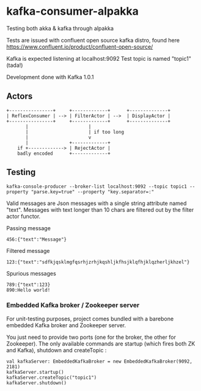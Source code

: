 # kafka-consumer-alpakka
Testing both akka &amp; kafka through alpakka

Tests are issued with confluent open source kafka distro, found here
https://www.confluent.io/product/confluent-open-source/

Kafka is expected listening at localhost:9092
Test topic is named "topic1" (tada!)

Development done with Kafka 1.0.1

## Actors

```
+----------------+     +-------------+      +--------------+
| ReflexConsumer | --> | FilterActor | -->  | DisplayActor |
+----------------+     +-------------+      +--------------+
       |                      |
       |                      | if too long
       |                      v
       |               +-------------+
    if +-------------> | RejectActor |
    badly encoded      +-------------+
```

## Testing

```
kafka-console-producer --broker-list localhost:9092 --topic topic1 --property "parse.key=true" --property "key.separator=:"
```
Valid messages are Json messages with a single string attribute named "text".
Messages with text longer than 10 chars are filtered out by the filter actor functor.

Passing message
```
456:{"text":"Message"}
```
Filtered message
```
123:{"text":"sdfkjqsklmgfqsrhjzrhjkqshljkfhsjklqfhjklqzherljkhzel"}
```
Spurious messages
```
789:{"text":123}
890:Hello world!
```

### Embedded Kafka broker / Zookeeper server

For unit-testing purposes, project comes bundled with a barebone embedded Kafka broker and Zookeeper server.

You just need to provide two ports (one for the broker, the other for Zookeeper). The only available commands are startup (which fires both ZK and Kafka), shutdown and createTopic :

```
val kafkaServer: EmbeddedKafkaBroker = new EmbeddedKafkaBroker(9092, 2181)
kafkaServer.startup()
kafkaServer.createTopic("topic1")
kafkaServer.shutdown()
```